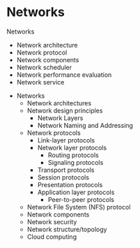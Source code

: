 # Networks

Networks
- Network architecture
- Network protocol
- Network components
- Network scheduler
- Network performance evaluation
- Network service


* Networks
  * Network architectures
  * Network design principles
    - Network Layers
    - Network Naming and Addressing
  * Network protocols
    * Link-layer protocols
    * Network layer protocols
      - Routing protocols
      - Signaling protocols
    * Transport protocols
    * Session protocols
    * Presentation protocols
    * Application layer protocols
      - Peer-to-peer protocols
  * Network File System (NFS) protocol
  * Network components
  * Network security
  * Network structure/topology
  * Cloud computing

